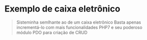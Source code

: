 # Exemplo de caixa eletrônico

> Sisteminha semlhante ao de um caixa eletrônico
> Basta apenas incrementá-lo com mais funcionalidades
> PHP7 e seu poderoso módulo PDO para criação de CRUD